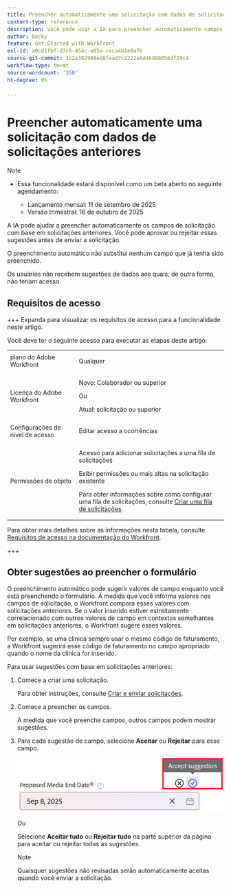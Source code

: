 ```yaml
---
title: Preencher automaticamente uma solicitação com dados de solicitações anteriores
content-type: reference
description: Você pode usar a IA para preencher automaticamente campos de solicitação usando dados de solicitações anteriores.
author: Becky
feature: Get Started with Workfront
exl-id: a0cd1fbf-d3c6-454c-a85a-ceca4b1e8a7b
source-git-commit: 1c2e382908ed8fead7c2222e8d46988656df29c4
workflow-type: tm+mt
source-wordcount: '350'
ht-degree: 0%

---
```


# Preencher automaticamente uma solicitação com dados de solicitações anteriores

>[!NOTE]
>
>* Essa funcionalidade estará disponível como um beta aberto no seguinte agendamento:
>
>   * Lançamento mensal: 11 de setembro de 2025
>   * Versão trimestral: 16 de outubro de 2025

A IA pode ajudar a preencher automaticamente os campos de solicitação com base em solicitações anteriores. Você pode aprovar ou rejeitar essas sugestões antes de enviar a solicitação.

O preenchimento automático não substitui nenhum campo que já tenha sido preenchido.

Os usuários não recebem sugestões de dados aos quais, de outra forma, não teriam acesso.

## Requisitos de acesso

+++ Expanda para visualizar os requisitos de acesso para a funcionalidade neste artigo.

Você deve ter o seguinte acesso para executar as etapas deste artigo:

<table style="table-layout:auto"> 
 <col> 
 <col> 
 <tbody> 
  <tr> 
   <td role="rowheader">plano do Adobe Workfront</td> 
   <td> <p>Qualquer </p> </td> 
  </tr> 
  <tr> 
   <td role="rowheader">Licença do Adobe Workfront</td> 
   <td> <p>Novo: Colaborador ou superior</p>
   Ou
   <p>Atual: solicitação ou superior</p>
    </td> 
  </tr> 
  <tr> 
   <td role="rowheader">Configurações de nível de acesso</td> 
   <td> <p>Editar acesso a ocorrências</p>  </td> 
  </tr> 
   <td role="rowheader">Permissões de objeto</td> 
   <td><p>Acesso para adicionar solicitações a uma fila de solicitações</p> <p>Exibir permissões ou mais altas na solicitação existente</p> <p>Para obter informações sobre como configurar uma fila de solicitações, consulte <a href="../../../manage-work/requests/create-and-manage-request-queues/create-request-queue.md" class="MCXref xref">Criar uma fila de solicitações</a>. </p> </td> 
  <tr>
  </tr>
 </tbody> 
</table>

Para obter mais detalhes sobre as informações nesta tabela, consulte [Requisitos de acesso na documentação do Workfront](/help/quicksilver/administration-and-setup/add-users/access-levels-and-object-permissions/access-level-requirements-in-documentation.md).

+++

## Obter sugestões ao preencher o formulário

O preenchimento automático pode sugerir valores de campo enquanto você está preenchendo o formulário. À medida que você informa valores nos campos de solicitação, o Workfront compara esses valores com solicitações anteriores. Se o valor inserido estiver estreitamente correlacionado com outros valores de campo em contextos semelhantes em solicitações anteriores, o Workfront sugere esses valores.

Por exemplo, se uma clínica sempre usar o mesmo código de faturamento, a Workfront sugerirá esse código de faturamento no campo apropriado quando o nome da clínica for inserido.

Para usar sugestões com base em solicitações anteriores:

1. Comece a criar uma solicitação.

   Para obter instruções, consulte [Criar e enviar solicitações](/help/quicksilver/manage-work/requests/create-requests/create-submit-requests.md).

1. Comece a preencher os campos.

   À medida que você preenche campos, outros campos podem mostrar sugestões.

1. Para cada sugestão de campo, selecione **Aceitar** ou **Rejeitar** para esse campo.

   ![Aceitar ou rejeitar sugestão](assets/accept-reject-suggestion.png)

   Ou

   Selecione **Aceitar tudo** ou **Rejeitar tudo** na parte superior da página para aceitar ou rejeitar todas as sugestões.

   >[!NOTE]
   >
   >Quaisquer sugestões não revisadas serão automaticamente aceitas quando você enviar a solicitação.
